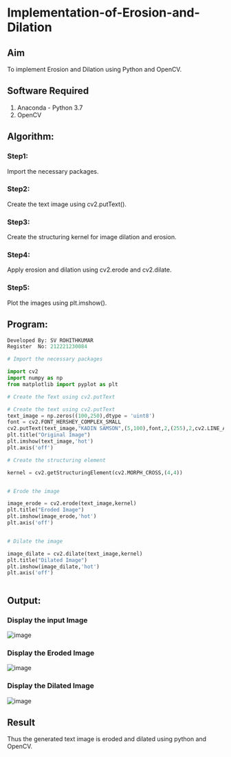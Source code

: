 # Implementation-of-Erosion-and-Dilation
## Aim
To implement Erosion and Dilation using Python and OpenCV.
## Software Required
1. Anaconda - Python 3.7
2. OpenCV
## Algorithm:
### Step1:

Import the necessary packages.

### Step2:

Create the text image using cv2.putText().

### Step3:

Create the structuring kernel for image dilation and erosion.

### Step4:

Apply erosion and dilation using cv2.erode and cv2.dilate.

### Step5:

Plot the images using plt.imshow().

 
## Program:
```Python
Developed By: SV ROHITHKUMAR
Register  No: 212221230084
```

``` Python
# Import the necessary packages

import cv2
import numpy as np
from matplotlib import pyplot as plt

# Create the Text using cv2.putText

# Create the text using cv2.putText
text_image = np.zeros((100,250),dtype = 'uint8')
font = cv2.FONT_HERSHEY_COMPLEX_SMALL
cv2.putText(text_image,"KADIN SAMSON",(5,100),font,2,(255),2,cv2.LINE_AA) 
plt.title("Original Image")
plt.imshow(text_image,'hot')
plt.axis('off')

# Create the structuring element

kernel = cv2.getStructuringElement(cv2.MORPH_CROSS,(4,4))


# Erode the image

image_erode = cv2.erode(text_image,kernel)
plt.title("Eroded Image")
plt.imshow(image_erode,'hot')
plt.axis('off')


# Dilate the image

image_dilate = cv2.dilate(text_image,kernel)
plt.title("Dilated Image")
plt.imshow(image_dilate,'hot')
plt.axis('off')



```
## Output:

### Display the input Image

![image](https://github.com/Rohith-AIDS/Opening-and-Closing/assets/94980736/18d95d5f-0fec-407e-aafe-d2823aece4f8)


### Display the Eroded Image

![image](https://github.com/Rohith-AIDS/Opening-and-Closing/assets/94980736/2c8ddad6-77b9-44ac-a194-da7268068482)


### Display the Dilated Image

![image](https://github.com/Rohith-AIDS/Opening-and-Closing/assets/94980736/302b36ea-007a-45da-b074-168af9106ad2)


## Result
Thus the generated text image is eroded and dilated using python and OpenCV.
